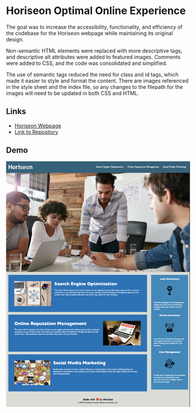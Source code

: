 # Horiseon Optimal Online Experience
The goal was to increase the accessibility, functionality, and efficiency of the codebase for the Horiseon webpage while maintaining its original design.

Non-semantic HTML elements were replaced with more descriptive tags, and descriptive alt attributes were added to featured images. Comments were added to CSS, and the code was consolidated and simplified.

The use of semantic tags reduced the need for class and id tags, which made it easier to style and format the content. There are images referenced in the style sheet and the index file, so any changes to the filepath for the images will need to be updated in both CSS and HTML.

## Links
- [Horiseon Webpage](https://dfkestner.github.io/Code-Refactor/Develop/index.html)
- [Link to Repository](https://github.com/dfkestner/Horiseon-Optimal-Online-Experience)

## Demo
![](assets/images/HoriseonFull.png)
